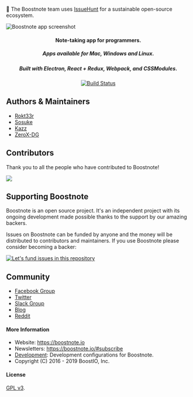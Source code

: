 :mega: The Boostnote team uses [IssueHunt](https://issuehunt.io/) for a sustainable open-source ecosystem.

![Boostnote app screenshot](./resources/repository/top.png)

<h4 align="center">Note-taking app for programmers. </h4>
<h5 align="center">Apps available for Mac, Windows and Linux.</h5>
<h5 align="center">Built with Electron, React + Redux, Webpack, and CSSModules.</h5>
<p align="center">
  <a href="https://travis-ci.org/BoostIO/Boostnote">
    <img src="https://travis-ci.org/BoostIO/Boostnote.svg?branch=master" alt="Build Status" />
  </a>
 </p>

## Authors & Maintainers

- [Rokt33r](https://github.com/rokt33r)
- [Sosuke](https://github.com/sosukesuzuki)
- [Kazz](https://github.com/kazup01)
- [ZeroX-DG](https://github.com/ZeroX-DG)

## Contributors
Thank you to all the people who have contributed to Boostnote!

<a href="https://github.com/BoostIO/Boostnote/graphs/contributors"><img src="https://opencollective.com/boostnoteio/contributors.svg?width=890" /></a>

## Supporting Boostnote
Boostnote is an open source project. It's an independent project with its ongoing development made possible thanks to the support by our amazing backers.

Issues on Boostnote can be funded by anyone and the money will be distributed to contributors and maintainers. If you use Boostnote please consider becoming a backer:

[![Let's fund issues in this repository](https://issuehunt.io/static/embed/issuehunt-button-v1.svg)](https://issuehunt.io/repos/53266139)

## Community
- [Facebook Group](https://www.facebook.com/groups/boostnote/)
- [Twitter](https://twitter.com/boostnoteapp)
- [Slack Group](https://join.slack.com/t/boostnote-group/shared_invite/enQtMzkxOTk4ODkyNzc0LThkNmMzY2VlZjVhYTNiYjE5YjQyZGVjNTJlYTY1OGMyZTFjNGU5YTUyYjUzOWZhYTU4OTVlNDYyNDFjYWMzNDM)
- [Blog](https://medium.com/boostnote)
- [Reddit](https://www.reddit.com/r/Boostnote/)


#### More Information
* Website: https://boostnote.io
* Newsletters: https://boostnote.io/#subscribe
* [Development](https://github.com/BoostIO/Boostnote/blob/master/docs/build.md): Development configurations for Boostnote.
* Copyright (C) 2016 - 2019 BoostIO, Inc.


#### License

[GPL v3](./LICENSE).
